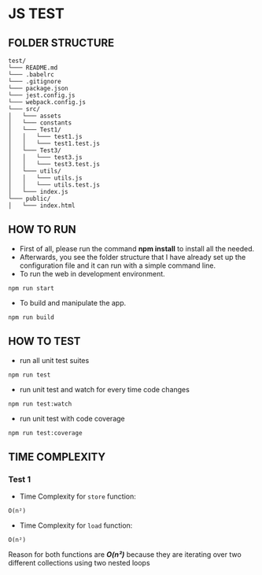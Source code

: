 # **JS TEST**

## FOLDER STRUCTURE

```
test/
└─── README.md
└─── .babelrc
└─── .gitignore
└─── package.json
└─── jest.config.js
└─── webpack.config.js
└─── src/
│   └─── assets
│   └─── constants
│   └─── Test1/
│   │   └─── test1.js
│   │   └─── test1.test.js
│   └─── Test3/
│   │   └─── test3.js
│   │   └─── test3.test.js
│   └─── utils/
│   │   └─── utils.js
│   │   └─── utils.test.js
│   └─── index.js
└─── public/
│   └─── index.html
```

## HOW TO RUN
* First of all, please run the command **npm install** to install all the needed.
* Afterwards, you see the folder structure that I have already set up the configuration file and it can run with a simple command line.
* To run the web in development environment.
```
npm run start
```
* To build and manipulate the app.
```
npm run build
```

## HOW TO TEST
* run all unit test suites
```
npm run test
```
* run unit test and watch for every time code changes
```
npm run test:watch
``` 
* run unit test with code coverage
```
npm run test:coverage
``` 

## TIME COMPLEXITY
### Test 1
* Time Complexity for `store` function: 
```
O(n²)
```
* Time Complexity for `load` function:
```
O(n²)
```
Reason for both functions are ***O(n²)*** because they are iterating over two different collections using two nested loops